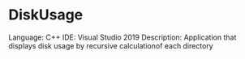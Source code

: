 # DiskUsage
Language: C++
IDE: Visual Studio 2019
Description: Application that displays disk usage by recursive calculationof each directory
